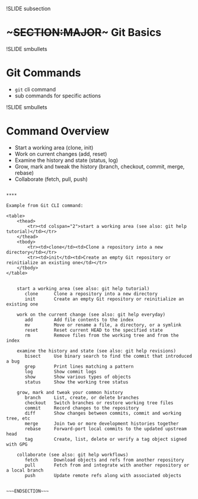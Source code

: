!SLIDE subsection
# ~~~SECTION:MAJOR~~~ Git Basics

!SLIDE smbullets
# Git Commands

* `git` cli command
* sub commands for specific actions

!SLIDE smbullets
# Command Overview

* Start a working area (clone, init)
* Work on current changes (add, reset)
* Examine the history and state (status, log)
* Grow, mark and tweak the history (branch, checkout, commit, merge, rebase)
* Collaborate (fetch, pull, push)

~~~SECTION:handouts~~~

****

Example from Git CLI command:

<table>
	<thead>
		<tr><td colspan="2">start a working area (see also: git help tutorial)</td></tr>
	</thead>
	<tbody>
		<tr><td>clone</td><td>Clone a repository into a new directory</td></tr>
		<tr><td>init</td><td>Create an empty Git repository or reinitialize an existing one</td></tr>
	</tbody>
</table>


    start a working area (see also: git help tutorial)
       clone      Clone a repository into a new directory
       init       Create an empty Git repository or reinitialize an existing one
    
    work on the current change (see also: git help everyday)
       add        Add file contents to the index
       mv         Move or rename a file, a directory, or a symlink
       reset      Reset current HEAD to the specified state
       rm         Remove files from the working tree and from the index
    
    examine the history and state (see also: git help revisions)
       bisect     Use binary search to find the commit that introduced a bug
       grep       Print lines matching a pattern
       log        Show commit logs
       show       Show various types of objects
       status     Show the working tree status
    
    grow, mark and tweak your common history
       branch     List, create, or delete branches
       checkout   Switch branches or restore working tree files
       commit     Record changes to the repository
       diff       Show changes between commits, commit and working tree, etc
       merge      Join two or more development histories together
       rebase     Forward-port local commits to the updated upstream head
       tag        Create, list, delete or verify a tag object signed with GPG
    
    collaborate (see also: git help workflows)
       fetch      Download objects and refs from another repository
       pull       Fetch from and integrate with another repository or a local branch
       push       Update remote refs along with associated objects


~~~ENDSECTION~~~
